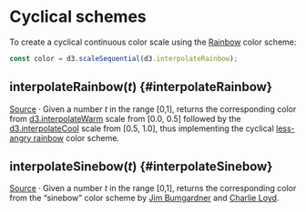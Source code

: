 <script setup>

import * as d3 from "d3";
import ColorRamp from "../components/ColorRamp.vue";

</script>

# Cyclical schemes

To create a cyclical continuous color scale using the [Rainbow](#interpolateRainbow) color scheme:

```js
const color = d3.scaleSequential(d3.interpolateRainbow);
```

## interpolateRainbow(*t*) {#interpolateRainbow}

<ColorRamp :color="d3.interpolateRainbow" />

[Source](https://github.com/d3/d3-scale-chromatic/blob/main/src/sequential-multi/rainbow.js) · Given a number *t* in the range [0,1], returns the corresponding color from [d3.interpolateWarm](./sequential.md#interpolateWarm) scale from [0.0, 0.5] followed by the [d3.interpolateCool](./sequential.md#interpolateCool) scale from [0.5, 1.0], thus implementing the cyclical [less-angry rainbow](https://observablehq.com/@mbostock/sinebow) color scheme.

## interpolateSinebow(*t*) {#interpolateSinebow}

<ColorRamp :color="d3.interpolateSinebow" />

[Source](https://github.com/d3/d3-scale-chromatic/blob/main/src/sequential-multi/sinebow.js) · Given a number *t* in the range [0,1], returns the corresponding color from the “sinebow” color scheme by [Jim Bumgardner](https://krazydad.com/tutorials/makecolors.php) and [Charlie Loyd](http://basecase.org/env/on-rainbows).
